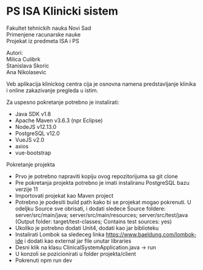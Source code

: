 # PS ISA Klinicki sistem

Fakultet tehnickih nauka Novi Sad <br>
Primenjene racunarske nauke<br>
Projekat iz predmeta ISA i PS<br>

Autori:<br>
Milica Culibrk<br>
Stanislava Skoric<br>
Ana Nikolasevic<br>


Veb aplikacija klinickog centra cija je osnovna namena predstavljanje klinika i online zakazivanje pregleda u istim. <br>

<h>Za uspesno pokretanje potrebno je instalirati:</h><br>
- Java SDK v1.8<br>
- Apache Maven v3.6.3 (npr Eclipse)<br>
- NodeJS v12.13.0<br>
- PostgreSQL v12.0<br>
- VueJS v2.0
- axios
- vue-bootstrap

    
Pokretanje projekta
- Prvo je potrebno napraviti kopiju ovog repozitorijuma sa git clone
- Pre pokretanja projekta potrebno je imati instaliranu PostgreSQL bazu verzije 11
- Importovati projekat kao Maven project
- Potrebno je podesiti build path kako bi se projekat mogao pokrenuti. U odeljku Source sve obrisati, i dodati sledece Source foldere:
server/src/main/java; server/src/main/resources; server/src/test/java (Output folder: target/test-classes; Contains test sources: yes)
- Ukoliko je potrebno dodati Unit4, dodati kao jar biblioteku
- Instalirati Lombok sa sledeceg linka https://www.baeldung.com/lombok-ide i dodati kao external jar file unutar libraries
- Desni klik na klasu ClinicalSystemApplication.java -> run 
- U konzoli se pozicionirati u folder projekta/client 
- Pokrenuti npm run dev

